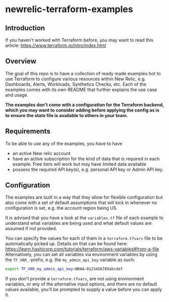 # newrelic-terraform-examples

## Introduction
If you haven't worked with Terraform before, you may want to read this article: https://www.terraform.io/intro/index.html

## Overview
The goal of this repo is to have a collection of ready made examples hot to use Terraform to configure various resources within New Relic, e.g. Dashboards, Alerts, Workloads, Synthetics Checks, etc. Each of the examples comes with its own README that further explains the use case and usage.

**The examples don't come with a configuration for the Terraform backend, which you may want to consider adding before applying the config as is to ensure the state file is available to others in your team.**

## Requirements
To be able to use any of the examples, you have to have 

* an active New relic account
* have an active subscription for the kind of data that is required in each example. Free tiers will work but may have limited data available
* possess the required API key(s), e.g. personal API key or Admin API key.

## Configuration
The examples are built in a way that they allow for flexible configuration but also come with a set of default assumptions that will kick in whenever no configuration is set, e.g. the account region being US.

It is advised that you have a look at the `variables.tf` file of each example to understand what variables are being used and what default values are assumed if not provided.

You can specify the values for each of them in a `terraform.tfvars` file to be automatically picked up. Details on that can be found here: https://learn.hashicorp.com/tutorials/terraform/aws-variables#from-a-file
Alternatively, you can set all variables via environment variables by using the `TF_VAR_`-prefix, e.g. the `my_admin_api_key` variable as such:

```bash
export TF_VAR_my_admin_api_key=NRAA-0123456789abcdef
```

If you don't provide a `terraform.tfvars`, are not using environment variables, or any of the alternative input options, and there are no default values available, you'll be prompted to supply a value before you can apply it.